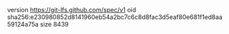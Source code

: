 version https://git-lfs.github.com/spec/v1
oid sha256:e230980852d8141960eb54a2bc7c6c8d8fac3d5eaf80e681f1ed8aa59124a75a
size 8439
